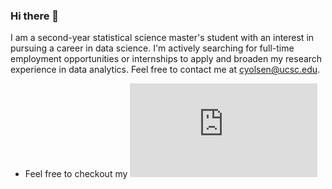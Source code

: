 ### Hi there 👋
I am a second-year statistical science master's student with an interest in pursuing a career in data science. I'm actively searching for full-time employment opportunities or internships to apply and broaden my research experience in data analytics. Feel free to contact me at cyolsen@ucsc.edu. 


- Feel free to checkout my ![Resume](https://github.com/ClaytonOlsen/ClaytonOlsen.github.io/blob/main/Resume_2021_winter.pdf)
<!--
**ClaytonOlsen/ClaytonOlsen** is a ✨ _special_ ✨ repository because its `README.md` (this file) appears on your GitHub profile.

Here are some ideas to get you started:
<a href="ClaytonOlsen/ClaytonOlsen.github.io/Resume_2021_winter.pdf" class="image fit"><img src="images/marr_pic.jpg" alt=""></a>
<a href="ClaytonOlsen/ClaytonOlsen.github.io/Resume_2021_winter.pdf" class="image fit"><img src="images/marr_pic.jpg" alt=""></a>

- 🔭 I’m currently working on ...
- 🌱 I’m currently learning ...
- 👯 I’m looking to collaborate on ...
- 🤔 I’m looking for help with ...
- 💬 Ask me about ...
- 📫 How to reach me: ...
- 😄 Pronouns: ...
- ⚡ Fun fact: ...
-->
